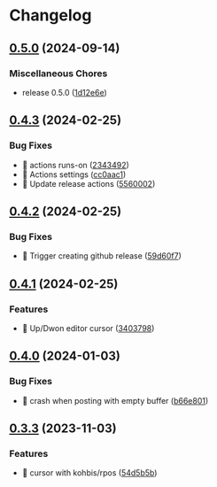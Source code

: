 # Changelog

## [0.5.0](https://github.com/kohbis/rslack/compare/v0.4.3...v0.5.0) (2024-09-14)


### Miscellaneous Chores

* release 0.5.0 ([1d12e6e](https://github.com/kohbis/rslack/commit/1d12e6edffb1cb9c52a506654eca6eb776b69eb7))

## [0.4.3](https://github.com/kohbis/rslack/compare/v0.4.2...v0.4.3) (2024-02-25)


### Bug Fixes

* 🐛 actions runs-on ([2343492](https://github.com/kohbis/rslack/commit/234349271d504e03a9e9a7f0e151db7337983931))
* 🐛 Actions settings ([cc0aac1](https://github.com/kohbis/rslack/commit/cc0aac18351bb88dce2ad4f419b3f8666859a233))
* 🐛 Update release actions ([5560002](https://github.com/kohbis/rslack/commit/5560002f53fbb58bca0aa979d28642c6c6e2d15d))

## [0.4.2](https://github.com/kohbis/rslack/compare/v0.4.1...v0.4.2) (2024-02-25)


### Bug Fixes

* 🐛 Trigger creating github release ([59d60f7](https://github.com/kohbis/rslack/commit/59d60f7c91ace16c790889e12bce82cf80602c29))

## [0.4.1](https://github.com/kohbis/rslack/compare/v0.4.0...v0.4.1) (2024-02-25)


### Features

* 🎸 Up/Dwon editor cursor ([3403798](https://github.com/kohbis/rslack/commit/3403798780ca9f2ecd20a7e1b3ecee6f61a1f2be))

## [0.4.0](https://github.com/kohbis/rslack/compare/rslack-v0.3.3...rslack-v0.4.0) (2024-01-03)


### Bug Fixes

* 🐛 crash when posting with empty buffer ([b66e801](https://github.com/kohbis/rslack/commit/b66e8013aa57fdb1e9777a12148e238cf66a0d05))

## [0.3.3](https://github.com/kohbis/rslack/compare/v0.3.2...v0.3.3) (2023-11-03)


### Features

* 🎸 cursor with kohbis/rpos ([54d5b5b](https://github.com/kohbis/rslack/commit/54d5b5b8baa7c7e23b317df0bf3e57cc2f68d688))
